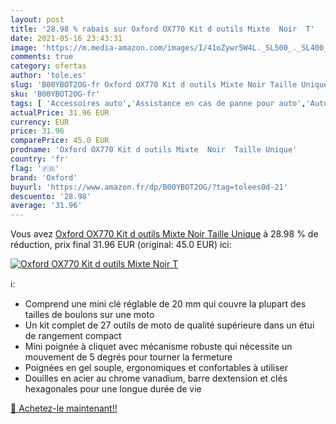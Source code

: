```yaml
---
layout: post
title: '28.98 % rabais sur Oxford OX770 Kit d outils Mixte  Noir  T'
date: 2021-05-16 23:43:31
image: 'https://m.media-amazon.com/images/I/41oZywr5W4L._SL500_._SL400_.jpg'
comments: true
category: ofertas
author: 'tole.es'
slug: 'B00YBOT2OG-fr Oxford OX770 Kit d outils Mixte Noir Taille Unique'
sku: 'B00YBOT2OG-fr'
tags: [ 'Accessoires auto','Assistance en cas de panne pour auto','Auto et Moto','Auto et moto','Kits durgence pour auto','oxford', ]
actualPrice: 31.96 EUR
currency: EUR
price: 31.96
comparePrice: 45.0 EUR
prodname: 'Oxford OX770 Kit d outils Mixte  Noir  Taille Unique'
country: 'fr'
flag: '🇫🇷'
brand: 'Oxford'
buyurl: 'https://www.amazon.fr/dp/B00YBOT2OG/?tag=tolees0d-21'
descuento: '28.98'
average: '31.96'
---
```


Vous avez [Oxford OX770 Kit d outils Mixte  Noir  Taille Unique](https://www.amazon.fr/dp/B00YBOT2OG/?tag=tolees0d-21)  à  28.98 % de réduction, prix final  31.96 EUR (original: 45.0 EUR) ici:

[![Oxford OX770 Kit d outils Mixte  Noir  T](https://m.media-amazon.com/images/I/41oZywr5W4L._SL500_._SL400_.jpg)](https://www.amazon.fr/dp/B00YBOT2OG/?tag=tolees0d-21)

ℹ️:

- Comprend une mini clé réglable de 20 mm qui couvre la plupart des tailles de boulons sur une moto
- Un kit complet de 27 outils de moto de qualité supérieure dans un étui de rangement compact
- Mini poignée à cliquet avec mécanisme robuste qui nécessite un mouvement de 5 degrés pour tourner la fermeture
- Poignées en gel souple, ergonomiques et confortables à utiliser
- Douilles en acier au chrome vanadium, barre dextension et clés hexagonales pour une longue durée de vie

[🛒 Achetez-le maintenant!!](https://www.amazon.fr/dp/B00YBOT2OG/?tag=tolees0d-21)
